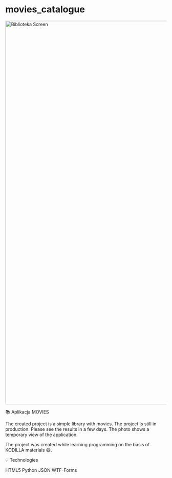 # movies_catalogue
<img width="1199" alt="Biblioteka Screen" src="https://user-images.githubusercontent.com/104586924/181853537-6dc24d8a-8750-4ea8-a2b5-4a421f1be234.png">

📚 Aplikacja MOVIES

The created project is a simple library with movies. 
The project is still in production. Please see the results in a few days.
The photo shows a temporary view of the application.

The project was created while learning programming on the basis of KODILLA materials 😄.

💡 Technologies

HTML5 Python JSON WTF-Forms
